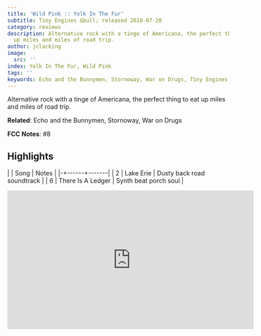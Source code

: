 ```yaml
---
title: 'Wild Pink :: Yolk In The Fur'
subtitle: Tiny Engines &bull; released 2018-07-20
category: reviews
description: Alternative rock with a tinge of Americana, the perfect thing to eat
  up miles and miles of road trip.
author: jclacking
image:
  src: ''
index: Yolk In The Fur, Wild Pink
tags: ''
keywords: Echo and the Bunnymen, Stornoway, War on Drugs, Tiny Engines
---
```

Alternative rock with a tinge of Americana, the perfect thing to eat up miles and miles of road trip.<!--more-->

**Related**: Echo and the Bunnymen, Stornoway, War on Drugs

**FCC Notes**: #8

## Highlights

| | Song | Notes |
|-+------+-------|
| 2 | Lake Erie | Dusty back road soundtrack |
| 6 | There Is A Ledger | Synth beat porch soul |

<div class="tlo-detail-video"><iframe width="560" height="315" src="https://www.youtube.com/embed/uU2aD2zuMX8" frameborder="0" allow="autoplay; encrypted-media" allowfullscreen></iframe></div>

